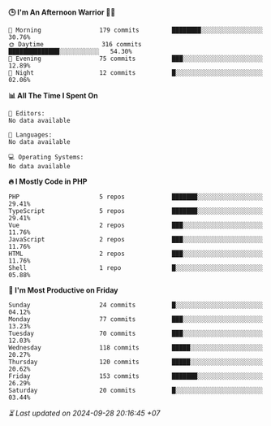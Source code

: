 <!--START_SECTION:readme-stats-->
**🕒 I'm An Afternoon Warrior 🥷🏻**

```text
🌅 Morning                179 commits         ████████░░░░░░░░░░░░░░░░░   30.76%
🌞 Daytime                316 commits         ██████████████░░░░░░░░░░░   54.30%
🌆 Evening                75 commits          ███░░░░░░░░░░░░░░░░░░░░░░   12.89%
🌙 Night                  12 commits          █░░░░░░░░░░░░░░░░░░░░░░░░   02.06%
```

**📊 All The Time I Spent On**

```text
📝 Editors:
No data available

💬 Languages:
No data available

💻 Operating Systems:
No data available
```

**🔥 I Mostly Code in PHP**

```text
PHP                      5 repos             ███████░░░░░░░░░░░░░░░░░░   29.41%
TypeScript               5 repos             ███████░░░░░░░░░░░░░░░░░░   29.41%
Vue                      2 repos             ███░░░░░░░░░░░░░░░░░░░░░░   11.76%
JavaScript               2 repos             ███░░░░░░░░░░░░░░░░░░░░░░   11.76%
HTML                     2 repos             ███░░░░░░░░░░░░░░░░░░░░░░   11.76%
Shell                    1 repo              █░░░░░░░░░░░░░░░░░░░░░░░░   05.88%
```

**📅 I'm Most Productive on Friday**

```text
Sunday                   24 commits          █░░░░░░░░░░░░░░░░░░░░░░░░   04.12%
Monday                   77 commits          ███░░░░░░░░░░░░░░░░░░░░░░   13.23%
Tuesday                  70 commits          ███░░░░░░░░░░░░░░░░░░░░░░   12.03%
Wednesday                118 commits         █████░░░░░░░░░░░░░░░░░░░░   20.27%
Thursday                 120 commits         █████░░░░░░░░░░░░░░░░░░░░   20.62%
Friday                   153 commits         ███████░░░░░░░░░░░░░░░░░░   26.29%
Saturday                 20 commits          █░░░░░░░░░░░░░░░░░░░░░░░░   03.44%
```



*⏳ Last updated on 2024-09-28 20:16:45 +07*
<!--END_SECTION:readme-stats-->